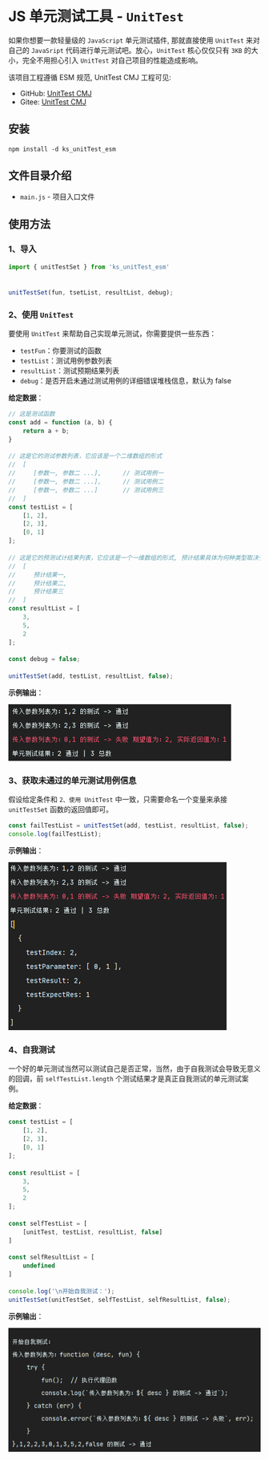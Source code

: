 # JS 单元测试工具 - `UnitTest`

如果你想要一款轻量级的 `JavaScript` 单元测试插件, 那就直接使用 `UnitTest` 来对自己的 `JavaSript` 代码进行单元测试吧。放心，`UnitTest` 核心仅仅只有 `3KB` 的大小，完全不用担心引入 `UnitTest` 对自己项目的性能造成影响。

该项目工程遵循 ESM 规范, UnitTest CMJ 工程可见: 
- GitHub: [UnitTest CMJ](https://github.com/KindllySatan/unit-test_cmj)
- Gitee: [UnitTest CMJ](https://gitee.com/KindllySatan/unit-test-cmj)

## 安装
```shell
npm install -d ks_unitTest_esm
```

## 文件目录介绍

- `main.js` - 项目入口文件


## 使用方法

### 1、导入

```javascript
import { unitTestSet } from 'ks_unitTest_esm'


unitTestSet(fun, tsetList, resultList, debug);
```

### 2、使用 `UnitTest`

要使用 `UnitTest` 来帮助自己实现单元测试，你需要提供一些东西：

- `testFun`：你要测试的函数
- `testList`：测试用例参数列表
- `resultList`：测试预期结果列表
- `debug`：是否开启未通过测试用例的详细错误堆栈信息，默认为 false

**给定数据**：

```javascript
// 这是测试函数
const add = function (a, b) {
    return a + b;
}

// 这是它的测试参数列表，它应该是一个二维数组的形式
//  [
//     [参数一, 参数二 ...],		// 测试用例一
//     [参数一, 参数二 ...],		// 测试用例二
//     [参数一, 参数二 ...]		// 测试用例三
//  ]
const testList = [
    [1, 2],
    [2, 3],
    [0, 1]
];

// 这是它的预测试计结果列表，它应该是一个一维数组的形式, 预计结果具体为何种类型取决于你自己的函数返回值格式
//  [
//     预计结果一,
//     预计结果二,
//     预计结果三
//  ]
const resultList = [
    3,
    5,
    2
];

const debug = false;

unitTestSet(add, testList, resultList, false);
```

**示例输出**：

![示例输出一](README/示例输出一.png)

### 3、获取未通过的单元测试用例信息

假设给定条件和 `2、使用 UnitTest` 中一致，只需要命名一个变量来承接 `unitTestSet` 函数的返回值即可。

```javascript
const failTestList = unitTestSet(add, testList, resultList, false);
console.log(failTestList);
```

**示例输出**：

![示例输出二](README/示例输出二.png)


### 4、自我测试

一个好的单元测试当然可以测试自己是否正常，当然，由于自我测试会导致无意义的回调，前 `selfTestList.length` 个测试结果才是真正自我测试的单元测试案例。

**给定数据**：

```javascript
const testList = [
    [1, 2],
    [2, 3],
    [0, 1]
];

const resultList = [
    3,
    5,
    2
];

const selfTestList = [
    [unitTest, testList, resultList, false]
]

const selfResultList = [
    undefined
]

console.log('\n开始自我测试：');
unitTestSet(unitTestSet, selfTestList, selfResultList, false);
```

**示例输出**：

![示例输出三](README/示例输出三.png)

